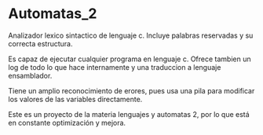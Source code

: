 # Automatas_2
Analizador lexico sintactico de lenguaje c. 
Incluye palabras reservadas y su correcta estructura.

Es capaz de ejecutar cualquier programa en lenguaje c. 
Ofrece tambien un log de todo lo que hace internamente y una traduccion a lenguaje ensamblador.

Tiene un amplio reconocimiento de erores, pues usa una pila para modificar los valores de las variables directamente.

Este es un proyecto de la materia lenguajes y automatas 2, por lo que está en constante optimización y mejora. 
